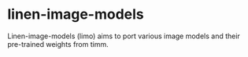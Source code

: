 # linen-image-models

Linen-image-models (limo) aims to port various image models and their pre-trained weights from timm.
